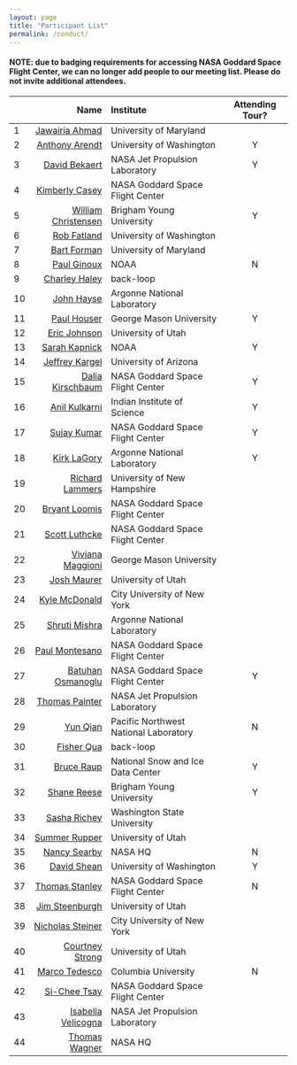 ```yaml
---
layout: page
title: "Participant List"
permalink: /conduct/
---
```


#### NOTE: due to badging requirements for accessing NASA Goddard Space Flight Center, we can no longer add people to our meeting list. Please do not invite additional attendees.

|   | Name | Institute | Attending Tour? |
|:--|-----:|:----------|:---------------:|
| 1 | [Jawairia Ahmad](mailto:jahmad@umd.edu) | University of Maryland |  |
| 2 | [Anthony Arendt](mailto:arendta@uw.edu) | University of Washington | Y |
| 3 | [David Bekaert](mailto:david.bekaert@jpl.nasa.gov) | NASA Jet Propulsion Laboratory | Y |
| 4 | [Kimberly Casey](mailto:Kimberly.a.casey@nasa.gov) | NASA Goddard Space Flight Center |  |
| 5 | [William Christensen](mailto:william@stat.byu.edu) | Brigham Young University | Y |
| 6 | [Rob Fatland](mailto:rob5@uw.edu) | University of Washington |  |
| 7 | [Bart Forman](mailto:baforman@umd.edu) | University of Maryland |  |
| 8 | [Paul Ginoux](mailto:paul.ginoux@noaa.gov) | NOAA | N |
| 9 | [Charley Haley](mailto:charley@back-loop.com) | back-loop |  |
| 10 | [John Hayse](mailto:hayse@anl.gov) | Argonne National Laboratory |  |
| 11 | [Paul Houser](mailto:phouser@gmu.edu) | George Mason University | Y |
| 12 | [Eric Johnson](mailto:ericscottjohnson1@gmail.com) | University of Utah |  |
| 13 | [Sarah Kapnick](mailto:sarah.kapnick@noaa.gov) | NOAA | Y |
| 14 | [Jeffrey Kargel](mailto:jeffreyskargel@hotmail.com) | University of Arizona |  |
| 15 | [Dalia Kirschbaum](mailto:dalia.b.kirschbaum@nasa.gov) | NASA Goddard Space Flight Center | Y |
| 16 | [Anil Kulkarni](mailto:anilkulkarni@caos.iisc.ernet.in) | Indian Institute of Science | Y |
| 17 | [Sujay Kumar](mailto:sujay.v.kumar@nasa.gov) | NASA Goddard Space Flight Center | Y |
| 18 | [Kirk LaGory](mailto:lagory@anl.gov) | Argonne National Laboratory | Y |
| 19 | [Richard Lammers](mailto:Richard.Lammers@unh.edu) | University of New Hampshire |  |
| 20 | [Bryant Loomis](mailto:bryant.d.loomis@nasa.gov) | NASA Goddard Space Flight Center |  |
| 21 | [Scott Luthcke](mailto:scott.b.luthcke@nasa.gov) | NASA Goddard Space Flight Center |  |
| 22 | [Viviana Maggioni](mailto:vmaggion@gmu.edu) | George Mason University |  |
| 23 | [Josh Maurer](mailto:josh3996@gmail.com) | University of Utah |  |
| 24 | [Kyle McDonald](mailto:kmcdonald2@ccny.cuny.edu) | City University of New York |  |
| 25 | [Shruti Mishra](mailto:mishra@anl.gov) | Argonne National Laboratory |  |
| 26 | [Paul Montesano](mailto:paul.m.montesano@nasa.gov) | NASA Goddard Space Flight Center |  |
| 27 | [Batuhan Osmanoglu](mailto:batuhan.osmanoglu@nasa.gov) | NASA Goddard Space Flight Center | Y |
| 28 | [Thomas Painter](mailto:thomas.painter@jpl.nasa.gov) | NASA Jet Propulsion Laboratory |  |
| 29 | [Yun Qian](mailto:yun.qian@pnnl.gov) | Pacific Northwest National Laboratory | N |
| 30 | [Fisher Qua](mailto:fisher@back-loop.com) | back-loop |  |
| 31 | [Bruce Raup](mailto:braup@nsidc.org) | National Snow and Ice Data Center | Y |
| 32 | [Shane Reese](mailto:reese@stat.byu.edu) | Brigham Young University | Y |
| 33 | [Sasha Richey](mailto:sasha.richey@wsu.edu) | Washington State University |  |
| 34 | [Summer Rupper](mailto:summer.rupper@geog.utah.edu) | University of Utah |  |
| 35 | [Nancy Searby](mailto:nancy.d.searby@nasa.gov) | NASA HQ | N |
| 36 | [David Shean](mailto:dshean@uw.edu) | University of Washington | Y |
| 37 | [Thomas Stanley](mailto:thomas.a.stanley@nasa.gov) | NASA Goddard Space Flight Center | N |
| 38 | [Jim Steenburgh](mailto:jim.steenburgh@utah.edu) | University of Utah |  |
| 39 | [Nicholas Steiner](mailto:nsteiner@ccny.cuny.edu) | City University of New York |  |
| 40 | [Courtney Strong](mailto:court.strong@utah.edu) | University of Utah |  |
| 41 | [Marco Tedesco](mailto:mtedesco@ldeo.columbia.edu) | Columbia University | N |
| 42 | [Si-Chee Tsay](mailto:si-chee.tsay@nasa.gov) | NASA Goddard Space Flight Center |  |
| 43 | [Isabella Velicogna](mailto:isabella@uci.edu) | NASA Jet Propulsion Laboratory |  |
| 44 | [Thomas Wagner](mailto:thomas.wagner@nasa.gov) | NASA HQ |  |

